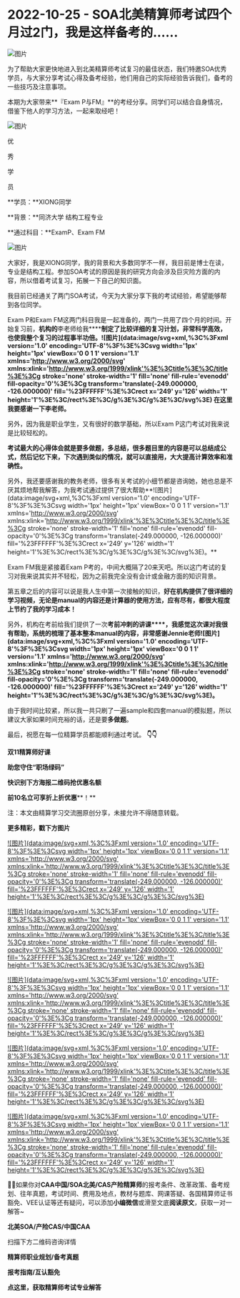 # 2022-10-25 - SOA北美精算师考试四个月过2门，我是这样备考的......

![图片](https://mmbiz.qpic.cn/mmbiz_jpg/mK3FpI9af4kpwsvQadibUCKtJXjwazMtvLIZianjl84OysgPxXw8Hn7LB7h0GQVecmVkEpnibCbaITMWjfR2AUEsw/640?wx_fmt=jpeg&wxfrom=5&wx_lazy=1&wx_co=1&tp=webp)

为了帮助大家更快地进入到北美精算师考试复习的最佳状态，我们特邀SOA优秀学员，与大家分享考试心得及备考经验，他们用自己的实际经验告诉我们，备考的一些技巧及注意事项。

本期为大家带来**『Exam P与FM』**的考经分享。同学们可以结合自身情况，借鉴下他人的学习方法，一起来取经吧！

![图片](https://mmbiz.qpic.cn/mmbiz_jpg/ZQ5icu64mWeO3y7EEQ4H8OUQfg1LAmKqSEOquHaiazl7JwibhFvqArooqPp5R9ZIxRjVicmQAVPz9B6Y8vaUgzjLDg/640?wx_fmt=jpeg&wxfrom=5&wx_lazy=1&wx_co=1&tp=webp)

优

秀

学

员

**学员：**XIONG同学

**背景：**同济大学 结构工程专业

**通过科目：**ExamP、Exam FM

![图片](https://mmbiz.qpic.cn/mmbiz_gif/7QRTvkK2qC4ia5UrsIrkGrdzLz4x5Nbv7F8m1CQmrcTyM2C93TQoITGibV8TL7dJYbPS0I7SWC4mjCXAzUTJegqQ/640?wx_fmt=gif&tp=webp&wxfrom=5&wx_lazy=1)

大家好，我是XIONG同学，我的背景和大多数同学不一样，我目前是博士在读，专业是结构工程。参加SOA考试的原因是我的研究方向会涉及巨灾险方面的内容，所以借着考试复习，拓展一下自己的知识面。

我目前已经通关了两门SOA考试，今天为大家分享下我的考试经验，希望能够帮到各位同学。

Exam P和Exam FM这两门科目我是一起准备的，两门一共用了四个月的时间。开始复习前，**机构的**李老师给我******制定了比较详细的复习计划，非常科学高效，也使我整个复习的过程事半功倍。![图片](data:image/svg+xml,%3C%3Fxml version='1.0' encoding='UTF-8'%3F%3E%3Csvg width='1px' height='1px' viewBox='0 0 1 1' version='1.1' xmlns='http://www.w3.org/2000/svg' xmlns:xlink='http://www.w3.org/1999/xlink'%3E%3Ctitle%3E%3C/title%3E%3Cg stroke='none' stroke-width='1' fill='none' fill-rule='evenodd' fill-opacity='0'%3E%3Cg transform='translate(-249.000000, -126.000000)' fill='%23FFFFFF'%3E%3Crect x='249' y='126' width='1' height='1'%3E%3C/rect%3E%3C/g%3E%3C/g%3E%3C/svg%3E) 在这里我要感谢一下李老师。**

另外，因为我是职业学生，又有很好的数学基础，所以Exam P这门考试对我来说是比较轻松的。

**考试最大的心得体会就是要多做题，多总结，很多题目里的内容是可以总结成公式，然后记忆下来，下次遇到类似的情况，就可以直接用，大大提高计算效率和准确性。**

另外，我还要感谢我的教务老师，很多有关考试的小细节都是咨询她，她也总是不厌其烦地帮我解答，为我考试通过提供了很大帮助**![图片](data:image/svg+xml,%3C%3Fxml version='1.0' encoding='UTF-8'%3F%3E%3Csvg width='1px' height='1px' viewBox='0 0 1 1' version='1.1' xmlns='http://www.w3.org/2000/svg' xmlns:xlink='http://www.w3.org/1999/xlink'%3E%3Ctitle%3E%3C/title%3E%3Cg stroke='none' stroke-width='1' fill='none' fill-rule='evenodd' fill-opacity='0'%3E%3Cg transform='translate(-249.000000, -126.000000)' fill='%23FFFFFF'%3E%3Crect x='249' y='126' width='1' height='1'%3E%3C/rect%3E%3C/g%3E%3C/g%3E%3C/svg%3E)。**

Exam FM我是紧接着Exam P考的，中间大概隔了20来天吧。所以这门考试的复习对我来说其实并不轻松，因为之前我完全没有会计或金融方面的知识背景。

第五章之后的内容可以说是我人生中第一次接触的知识，**好在机构****提****供了很详细的学习视频，无论是manual的内容还是计算器的使用方法，应有尽有，都很大程度上节约了我的学习成本！**

另外，机构在考前给我们提供了一次**考前冲刺的讲课****，我感觉这次课对我很有帮助，系统的梳理了基本整本manual的内容，非常感谢Jennie老师![图片](data:image/svg+xml,%3C%3Fxml version='1.0' encoding='UTF-8'%3F%3E%3Csvg width='1px' height='1px' viewBox='0 0 1 1' version='1.1' xmlns='http://www.w3.org/2000/svg' xmlns:xlink='http://www.w3.org/1999/xlink'%3E%3Ctitle%3E%3C/title%3E%3Cg stroke='none' stroke-width='1' fill='none' fill-rule='evenodd' fill-opacity='0'%3E%3Cg transform='translate(-249.000000, -126.000000)' fill='%23FFFFFF'%3E%3Crect x='249' y='126' width='1' height='1'%3E%3C/rect%3E%3C/g%3E%3C/g%3E%3C/svg%3E)。**

由于我时间比较紧，所以我一共只刷了一遍sample和四套manual的模拟题，所以建议大家如果时间充裕的话，还是要**多做题**。

最后，祝愿在每一位精算学员都能顺利通过考试。
**👇👇**

**双11精算师好课**

**助您守住“职场绿码”**

**快识别下方海报二维码抢优惠名额**

**前10名立可享折上折优惠****！**


注：本文由精算学习交流圈原创分享，未接允许不得随意转载。

**更多精彩，戳下方图片**


[![图片](data:image/svg+xml,%3C%3Fxml version='1.0' encoding='UTF-8'%3F%3E%3Csvg width='1px' height='1px' viewBox='0 0 1 1' version='1.1' xmlns='http://www.w3.org/2000/svg' xmlns:xlink='http://www.w3.org/1999/xlink'%3E%3Ctitle%3E%3C/title%3E%3Cg stroke='none' stroke-width='1' fill='none' fill-rule='evenodd' fill-opacity='0'%3E%3Cg transform='translate(-249.000000, -126.000000)' fill='%23FFFFFF'%3E%3Crect x='249' y='126' width='1' height='1'%3E%3C/rect%3E%3C/g%3E%3C/g%3E%3C/svg%3E)](http://mp.weixin.qq.com/s?__biz=Mzg5ODgxNDE0NQ==&mid=2247487955&idx=1&sn=4cd64dbe9b2ed7a555f78b31464a987b&chksm=c05d887df72a016ba99af58538df3fcffe85c27d0de302cdbafe776b98794878482e6edccbe8&scene=21#wechat_redirect)

[![图片](data:image/svg+xml,%3C%3Fxml version='1.0' encoding='UTF-8'%3F%3E%3Csvg width='1px' height='1px' viewBox='0 0 1 1' version='1.1' xmlns='http://www.w3.org/2000/svg' xmlns:xlink='http://www.w3.org/1999/xlink'%3E%3Ctitle%3E%3C/title%3E%3Cg stroke='none' stroke-width='1' fill='none' fill-rule='evenodd' fill-opacity='0'%3E%3Cg transform='translate(-249.000000, -126.000000)' fill='%23FFFFFF'%3E%3Crect x='249' y='126' width='1' height='1'%3E%3C/rect%3E%3C/g%3E%3C/g%3E%3C/svg%3E)](http://mp.weixin.qq.com/s?__biz=Mzg5ODgxNDE0NQ==&mid=2247485880&idx=1&sn=0ba2bf0e4451dec32a929e06b118121c&chksm=c05d9016f72a1900fe9894195b322250dec7c7456ca30c5cce94ae6819d30bc65094e2e2719d&scene=21#wechat_redirect)

[![图片](data:image/svg+xml,%3C%3Fxml version='1.0' encoding='UTF-8'%3F%3E%3Csvg width='1px' height='1px' viewBox='0 0 1 1' version='1.1' xmlns='http://www.w3.org/2000/svg' xmlns:xlink='http://www.w3.org/1999/xlink'%3E%3Ctitle%3E%3C/title%3E%3Cg stroke='none' stroke-width='1' fill='none' fill-rule='evenodd' fill-opacity='0'%3E%3Cg transform='translate(-249.000000, -126.000000)' fill='%23FFFFFF'%3E%3Crect x='249' y='126' width='1' height='1'%3E%3C/rect%3E%3C/g%3E%3C/g%3E%3C/svg%3E)](http://mp.weixin.qq.com/s?__biz=Mzg5ODgxNDE0NQ==&mid=2247483716&idx=1&sn=e1df2885756e4f4a72d0567ffa4690bb&chksm=c05d98eaf72a11fca6a29c8eb62754a0b92898373d1de868332308fafe026d4c456fc0f4653f&scene=21#wechat_redirect)

[![图片](data:image/svg+xml,%3C%3Fxml version='1.0' encoding='UTF-8'%3F%3E%3Csvg width='1px' height='1px' viewBox='0 0 1 1' version='1.1' xmlns='http://www.w3.org/2000/svg' xmlns:xlink='http://www.w3.org/1999/xlink'%3E%3Ctitle%3E%3C/title%3E%3Cg stroke='none' stroke-width='1' fill='none' fill-rule='evenodd' fill-opacity='0'%3E%3Cg transform='translate(-249.000000, -126.000000)' fill='%23FFFFFF'%3E%3Crect x='249' y='126' width='1' height='1'%3E%3C/rect%3E%3C/g%3E%3C/g%3E%3C/svg%3E)](http://mp.weixin.qq.com/s?__biz=Mzg5ODgxNDE0NQ==&mid=2247484036&idx=1&sn=9bfce993ba0c830ec1e4b39b6716dd12&chksm=c05d9b2af72a123ccbaf001cc3fc565750743273fa0647a136e7593c7e21d55402af0fed5006&scene=21#wechat_redirect)

[![图片](data:image/svg+xml,%3C%3Fxml version='1.0' encoding='UTF-8'%3F%3E%3Csvg width='1px' height='1px' viewBox='0 0 1 1' version='1.1' xmlns='http://www.w3.org/2000/svg' xmlns:xlink='http://www.w3.org/1999/xlink'%3E%3Ctitle%3E%3C/title%3E%3Cg stroke='none' stroke-width='1' fill='none' fill-rule='evenodd' fill-opacity='0'%3E%3Cg transform='translate(-249.000000, -126.000000)' fill='%23FFFFFF'%3E%3Crect x='249' y='126' width='1' height='1'%3E%3C/rect%3E%3C/g%3E%3C/g%3E%3C/svg%3E)](http://mp.weixin.qq.com/s?__biz=Mzg5ODgxNDE0NQ==&mid=2247484305&idx=1&sn=faae400b6a109a99b390d9cf3b2e4c29&chksm=c05d9a3ff72a1329c36d211fdd502501b728c1692d079cf95ee41fd0269002f7c72cffff1ad0&scene=21#wechat_redirect)



**💁‍♀️**如果你对**CAA中国/SOA北美/CAS产险精算师**的报考条件、改革政策、备考规划、往年真题，考试时间、费用及地点，教材与题库、网课答疑、各国精算师证书豁免、VEE认证等还有疑问，可以添加**小编微信**或滑至文底**阅读原文**，获取一对一解答~

**北美SOA/产险CAS/中国CAA**

扫描下方二维码咨询详情


**精算师职业规划/备考真题**

**报考指南/互认豁免**


**点这里，获取精算师考试专业解答**